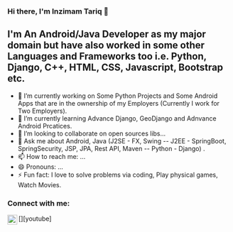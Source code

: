 ### Hi there, I'm Inzimam Tariq 👋

<!--
**Inzimam-Tariq/Inzimam-Tariq** is a ✨ _special_ ✨ repository because its `README.md` (this file) appears on your GitHub profile.
-->
## I'm An Android/Java Developer as my major domain but have also worked in some other Languages and Frameworks too i.e. Python, Django, C++, HTML, CSS, Javascript, Bootstrap etc.

- 🔭 I’m currently working on Some Python Projects and Some Android Apps that are in the ownership of my Employers (Currently I work for Two Employers).
- 🌱 I’m currently learning Advance Django, GeoDjango and Adnvance Android Prcatices.
- 👯 I’m looking to collaborate on open sources libs...
- 💬 Ask me about Android, Java (J2SE - FX, Swing -- J2EE - SpringBoot, SpringSecurity, JSP, JPA, Rest API, Maven -- Python - Django) .
- 📫 How to reach me: ...
- 😄 Pronouns: ...
- ⚡ Fun fact: I love to solve problems via coding, Play physical games, Watch Movies.

### Connect with me:
[<img align="left" alt="Inzimam Tariq - Youtube" width=22px src="https://cdn.jsdelivr.net/npm/simple-icons@v3/icons/youtube.svg"/>][youtube]
